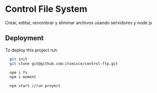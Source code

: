 
# Control File System

Crear, editar, renombrar y eliminar archivos usando servidores y node js


## Deployment

To deploy this project run

```bash
  git init
  git clone git@github.com:itsmisce/control-ftp.git

  npm i fs
  npm i moment

  npm start //run proyect
```

